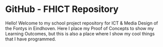 # GitHub - FHICT Repository
Hello! Welcome to my school project repository for ICT & Media Design of the Fontys in Eindhoven. Here I place my Proof of Concepts to show my Learning Outcomes, but this is also a place where I show my cool things that I have programmed.
